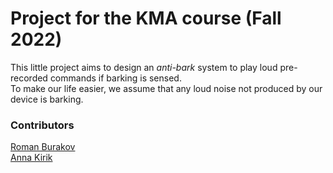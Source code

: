 # Project for the KMA course (Fall 2022)

This little project aims to design an *anti-bark* system to play loud pre-recorded commands if barking is sensed.  
To make our life easier, we assume that any loud noise not produced by our device is barking.

### Contributors
[Roman Burakov](https://github.com/Anvilondre)  
[Anna Kirik](https://github.com/Annnanke)
